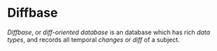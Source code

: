 # Diffbase

*Diffbase*, or *diff-oriented database* is an database which has rich *data types*, and records all temporal *changes* or *diff* of a subject.

